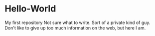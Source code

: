 # Hello-World
My first repository
Not sure what to write. Sort of a private kind of guy. Don't like to give up too much information on the web, but here I am.
